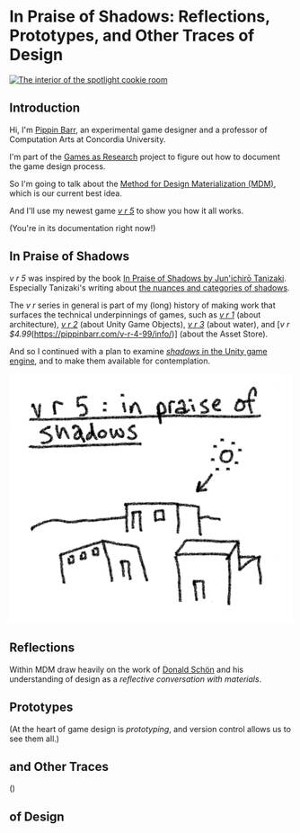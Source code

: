 # In Praise of Shadows: Reflections, Prototypes, and Other Traces of Design

[![The interior of the spotlight cookie room](https://pippinbarr.com/v-r-5/press/images/cookie-interior.png)](https://github.com/pippinbarr/v-r-5/blob/main/press/images/cookie-interior.png)

## Introduction

Hi, I'm [Pippin Barr](https://pippinbarr.com), an experimental game designer and a professor of Computation Arts at Concordia University.

I'm part of the [Games as Research](https://gamesasresearch.com) project to figure out how to document the game design process.

So I'm going to talk about the [Method for Design Materialization (MDM)](https://direct.mit.edu/desi/article-abstract/39/1/55/114217/Generative-Logics-and-Conceptual-Clicks-A-Case?redirectedFrom=fulltext), which is our current best idea.

And I'll use my newest game [*v r 5*](https://pippinbarr.com/v-r-5/info) to show you how it all works.

(You're in its documentation right now!)

## In Praise of Shadows

*v r 5* was inspired by the book [In Praise of Shadows by Jun'ichirō Tanizaki](https://en.wikipedia.org/wiki/In_Praise_of_Shadows). Especially Tanizaki's writing about [the nuances and categories of shadows](https://en.wikipedia.org/wiki/In_Praise_of_Shadows?useskin=vector#:~:text=In%20addition%20to%20contrasting%20light%20and%20dark%2C%20Tanizaki%20further%20considers%20the%20layered%20tones%20of%20various%20kinds%20of%20shadows%20and%20their%20power%20to%20reflect%20low%20sheen%20materials%20like%20gold%20embroidery%2C%20patina%20and%20cloudy%20crystals.%20In%20addition%2C%20he%20distinguishes%20between%20the%20values%20of%20gleam%20and%20shine.).

The *v r* series in general is part of my (long) history of making work that surfaces the technical underpinnings of games, such as [*v r 1*](https://pippinbarr.com/v-r-1/info/) (about architecture), [*v r 2*](https://pippinbarr.com/v-r-2/info/) (about Unity Game Objects), [*v r 3*](https://pippinbarr.com/v-r-3/info/) (about water), and [*v r $4.99*(https://pippinbarr.com/v-r-4-99/info/)] (about the Asset Store).

And so I continued with a plan to examine [*shadows* in the Unity game engine](https://docs.unity3d.com/Manual/Shadows.html), and to make them available for contemplation.

[![The first sketch of v r 5](images/starting-sketch.png)](https://github.com/pippinbarr/v-r-5/blob/main/process/pdfs/2023-08-15-v-r-5.pdf)

## Reflections

Within MDM draw heavily on the work of [Donald Schön](https://hci.stanford.edu/publications/bds/9-schon.html) and his understanding of design as a *reflective conversation with materials*.

## Prototypes

(At the heart of game design is *prototyping*, and version control allows us to see them all.)

## and Other Traces

()

## of Design
